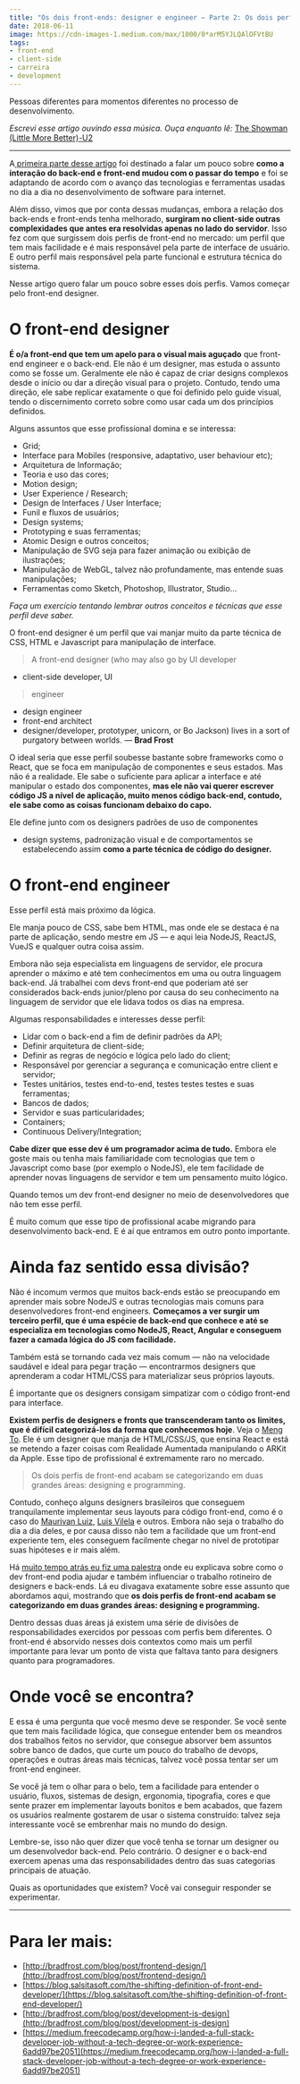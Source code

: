 ```yaml
---
title: "Os dois front-ends: designer e engineer — Parte 2: Os dois perfis"
date: 2018-06-11
image: https://cdn-images-1.medium.com/max/1000/0*arM5YJLQAlOFVtBU
tags:
- front-end
- client-side
- carreira
- development
---
```


Pessoas diferentes para momentos diferentes no processo de desenvolvimento.

*Escrevi esse artigo ouvindo essa música. Ouça enquanto lê:* [The Showman (Little More Better)-U2](https://open.spotify.com/track/20H1SrXMaUP5lPKtHCmVPs?si=7qW5-qo_R06u_bmaaK4xzg)

*****

A[ primeira parte desse
artigo](https://medium.com/@diegoeis/frontend-design-engineer-parte1-d3156d8dddd4)
foi destinado a falar um pouco sobre **como a interação do back-end e front-end
mudou com o passar do tempo** e foi se adaptando de acordo com o avanço das
tecnologias e ferramentas usadas no dia a dia no desenvolvimento de software
para internet.

Além disso, vimos que por conta dessas mudanças, embora a relação dos back-ends
e front-ends tenha melhorado, **surgiram no client-side outras complexidades que
antes era resolvidas apenas no lado do servidor**. Isso fez com que surgissem
dois perfis de front-end no mercado: um perfil que tem mais facilidade e é mais
responsável pela parte de interface de usuário. E outro perfil mais responsável
pela parte funcional e estrutura técnica do sistema.

Nesse artigo quero falar um pouco sobre esses dois perfis. Vamos começar pelo
front-end designer.

# O front-end designer

**É o/a front-end que tem um apelo para o visual mais aguçado** que front-end
engineer e o back-end. Ele não é um designer, mas estuda o assunto como se fosse
um. Geralmente ele não é capaz de criar designs complexos desde o início ou dar
a direção visual para o projeto. Contudo, tendo uma direção, ele sabe replicar
exatamente o que foi definido pelo guide visual, tendo o discernimento correto
sobre como usar cada um dos princípios definidos.

Alguns assuntos que esse profissional domina e se interessa:

* Grid;
* Interface para Mobiles (responsive, adaptativo, user behaviour etc);
* Arquitetura de Informação;
* Teoria e uso das cores;
* Motion design;
* User Experience / Research;
* Design de Interfaces / User Interface;
* Funil e fluxos de usuários;
* Design systems;
* Prototyping e suas ferramentas;
* Atomic Design e outros conceitos;
* Manipulação de SVG seja para fazer animação ou exibição de ilustrações;
* Manipulação de WebGL, talvez não profundamente, mas entende suas manipulações;
* Ferramentas como Sketch, Photoshop, Illustrator, Studio…

*Faça um exercício tentando lembrar outros conceitos e técnicas que esse perfil
deve saber.*

O front-end designer é um perfil que vai manjar muito da parte técnica de CSS,
HTML e Javascript para manipulação de interface.

> A front-end designer (who may also go by UI developer
- client-side developer, UI
> engineer
- design engineer
- front-end architect
- designer/developer, prototyper,
unicorn, or Bo Jackson) lives in a sort of purgatory between worlds. — **Brad
Frost**

O ideal seria que esse perfil soubesse bastante sobre frameworks como o React,
que se foca em manipulação de componentes e seus estados. Mas não é a realidade.
Ele sabe o suficiente para aplicar a interface e até manipular o estado dos
componentes, **mas ele não vai querer escrever código JS a nível de aplicação,
muito menos código back-end, contudo, ele sabe como as coisas funcionam debaixo
do capo.**

Ele define junto com os designers padrões de uso de componentes
- design systems,
padronização visual e de comportamentos se estabelecendo assim **como a parte
técnica de código do designer.**

# O front-end engineer

Esse perfil está mais próximo da lógica.

Ele manja pouco de CSS, sabe bem HTML, mas onde ele se destaca é na parte de
aplicação, sendo mestre em JS — e aqui leia NodeJS, ReactJS, VueJS e qualquer
outra coisa assim.

Embora não seja especialista em linguagens de servidor, ele procura aprender o
máximo e até tem conhecimentos em uma ou outra linguagem back-end. Já trabalhei
com devs front-end que poderiam até ser considerados back-ends junior/pleno por
causa do seu conhecimento na linguagem de servidor que ele lidava todos os dias
na empresa.

Algumas responsabilidades e interesses desse perfil:

* Lidar com o back-end a fim de definir padrões da API;
* Definir arquitetura de client-side;
* Definir as regras de negócio e lógica pelo lado do client;
* Responsável por gerenciar a segurança e comunicação entre client e servidor;
* Testes unitários, testes end-to-end, testes testes testes e suas ferramentas;
* Bancos de dados;
* Servidor e suas particularidades;
* Containers;
* Continuous Delivery/Integration;

**Cabe dizer que esse dev é um programador acima de tudo.** Embora ele goste
mais ou tenha mais familiaridade com tecnologias que tem o Javascript como base
(por exemplo o NodeJS), ele tem facilidade de aprender novas linguagens de
servidor e tem um pensamento muito lógico.

<span class="figcaption_hack">Quando temos um dev front-end designer no meio de desenvolvedores que não tem
esse perfil.</span>

É muito comum que esse tipo de profissional acabe migrando para desenvolvimento
back-end. E é aí que entramos em outro ponto importante.

# Ainda faz sentido essa divisão?

Não é incomum vermos que muitos back-ends estão se preocupando em aprender mais
sobre NodeJS e outras tecnologias mais comuns para desenvolvedores front-end
engineers. **Começamos a ver surgir um terceiro perfil, que é uma espécie de
back-end que conhece e até se especializa em tecnologias como NodeJS, React,
Angular e conseguem fazer a camada lógica do JS com facilidade.**

Também está se tornando cada vez mais comum — não na velocidade saudável e ideal
para pegar tração — encontrarmos designers que aprenderam a codar HTML/CSS para
materializar seus próprios layouts.

<span class="figcaption_hack">É importante que os designers consigam simpatizar com o código front-end para
interface.</span>

**Existem perfis de designers e fronts que transcenderam tanto os limites, que é
difícil categorizá-los da forma que conhecemos hoje**. Veja o [Meng
To](https://medium.com/u/63d03024cad3). Ele é um designer que manja de
HTML/CSS/JS, que ensina React e está se metendo a fazer coisas com Realidade
Aumentada manipulando o ARKit da Apple. Esse tipo de profissional é extremamente
raro no mercado.

> Os dois perfis de front-end acabam se categorizando em duas grandes áreas: designing e programming.

Contudo, conheço alguns designers brasileiros que conseguem tranquilamente
implementar seus layouts para código front-end, como é o caso do [Maurivan
Luiz](https://medium.com/@maurivan), [Luis Vilela](https://medium.com/@vilela) e
outros. Embora não seja o trabalho do dia a dia deles, e por causa disso não tem
a facilidade que um front-end experiente tem, eles conseguem facilmente chegar
no nível de prototipar suas hipóteses e ir mais além.

Há [muito tempo atrás eu fiz uma
palestra](https://www.slideshare.net/diegoeis/ux-and-frontend) onde eu explicava
sobre como o dev front-end podia ajudar e também influenciar o trabalho
rotineiro de designers e back-ends. Lá eu divagava exatamente sobre esse assunto
que abordamos aqui, mostrando que **os dois perfis de front-end acabam se
categorizando em duas grandes áreas: designing e programming.**

Dentro dessas duas áreas já existem uma série de divisões de responsabilidades
exercidos por pessoas com perfis bem diferentes. O front-end é absorvido nesses
dois contextos como mais um perfil importante para levar um ponto de vista que
faltava tanto para designers quanto para programadores.

# Onde você se encontra?

E essa é uma pergunta que você mesmo deve se responder. Se você sente que tem
mais facilidade lógica, que consegue entender bem os meandros dos trabalhos
feitos no servidor, que consegue absorver bem assuntos sobre banco de dados, que
curte um pouco do trabalho de devops, operações e outras áreas mais técnicas,
talvez você possa tentar ser um front-end engineer.

Se você já tem o olhar para o belo, tem a facilidade para entender o usuário,
fluxos, sistemas de design, ergonomia, tipografia, cores e que sente prazer em
implementar layouts bonitos e bem acabados, que fazem os usuários realmente
gostarem de usar o sistema construído: talvez seja interessante você se
embrenhar mais no mundo do design.

Lembre-se, isso não quer dizer que você tenha se tornar um designer ou um
desenvolvedor back-end. Pelo contrário. O designer e o back-end exercem apenas
uma das responsabilidades dentro das suas categorias principais de atuação.

Quais as oportunidades que existem? Você vai conseguir responder se
experimentar.

*****

# Para ler mais:

* [http://bradfrost.com/blog/post/frontend-design/](http://bradfrost.com/blog/post/frontend-design/)
* [https://blog.salsitasoft.com/the-shifting-definition-of-front-end-developer/](https://blog.salsitasoft.com/the-shifting-definition-of-front-end-developer/)
* [http://bradfrost.com/blog/post/development-is-design](http://bradfrost.com/blog/post/development-is-design)
* [https://medium.freecodecamp.org/how-i-landed-a-full-stack-developer-job-without-a-tech-degree-or-work-experience-6add97be2051](https://medium.freecodecamp.org/how-i-landed-a-full-stack-developer-job-without-a-tech-degree-or-work-experience-6add97be2051)
